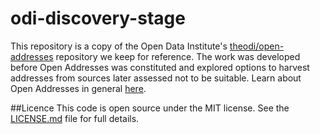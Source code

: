 odi-discovery-stage
===================
This repository is a copy of the Open Data Institute's [theodi/open-addresses](https://github.com/theodi/open-addresses) repository we keep for reference. The work was developed before Open Addresses was constituted and explored options to harvest addresses from sources later assessed not to be suitable. Learn about Open Addresses in general [here](http://openaddressesuk.org). 

##Licence
This code is open source under the MIT license. See the [LICENSE.md](LICENSE.md) file for full details.

